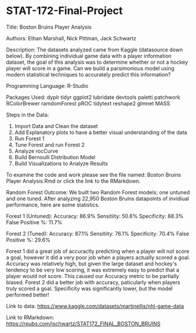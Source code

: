 # STAT-172-Final-Project

Title: Boston Bruins Player Analysis

Authors: Ethan Marshall, Nick Pittman, Jack Schwartz

Description: The datasets analyzed came from Kaggle (datasource down below). By combining individual game data with a player information dataset, the goal of this analysis was to determine whether or not a hockey player will score in a game. Can we build a parsimonious model using modern statistical techniques to accurately predict this information?

Programming Language: R-Studio

Packages Used:
dyplr
tidyr
ggplot2
lubridate
devtools
paletti
patchwork
RColorBrewer
ramdomForest
pROC
tidytext
reshape2
glmnet
MASS

Steps in the Data:
1) Import Data and Clean the dataset
2) Add Explanatory plots to have a better visual understanding of the data
3) Run Forest 1
4) Tune Forest and run Forest 2
5) Analyze rocCurve
6) Build Bernoulli Distribution Model
7) Build Visualizations to Analyze Results

To examine the code and work please see the file named: Boston Bruins Player Analysis.Rmd or click the link to the RMarkdown.

Random Forest Outcome:
We built two Random Forest models; one untuned and one tuned. After analyzing 22,950 Boston Bruins datapoints of invidiual performance, here are some statistics.

Forest 1 (Untuned):
Accuracy: 86.9%
Sensitiity: 50.6%
Specificity: 88.3%
False Positive %: 11.7%

Forest 2 (Tuned):
Accuracy: 87.1%
Sensitiity: 76.1%
Specificity: 70.4%
False Positive %: 29.6%  

Forest 1 did a great job of accuractly predicting when a player will not score a goal, however it did a very poor job when a players actually scored a goal. Accuracy was relatively high, but given the large dataset and hockey's tendency to be very low scoring, it was extremely easy to predict that a player would not score. This caused our Accuracy metric to be partially biased. Forest 2 did a better job with accuracy, paticularly when players truly scored a goal. Specificity was significantly lower, but the model performed better!


Link to data: https://www.kaggle.com/datasets/martinellis/nhl-game-data

Link to RMarkdown: https://rpubs.com/jschwartz/STAT172_FINAL_BOSTON_BRUINS

